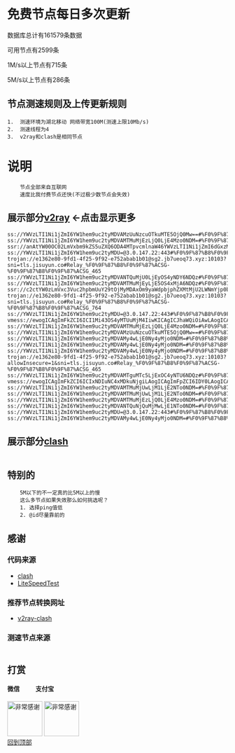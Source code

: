 # 免费节点每日多次更新
数据库总计有161579条数据 

可用节点有2599条

1M/s以上节点有715条 

5M/s以上节点有286条
## 节点测速规则及上传更新规则

```
1.  测速环境为湖北移动 网络带宽100M(测速上限10Mb/s)
2.  测速线程为4
3.  v2ray和clash是相同节点 
```
# 说明
```
    节点全部来自互联网
    速度比我付费节点还快(不过极少数节点会失效)
```

## 展示部分[v2ray](https://github.com/sanzhang007/node_free/blob/main/v2ray.txt) <-点击显示更多

```
ss://YWVzLTI1Ni1jZmI6YW1hem9uc2tyMDVAMzUuNzcuOTkuMTE5OjQ0Mw==#%F0%9F%87%AF%F0%9F%87%B5JP_505
ss://YWVzLTI1Ni1jZmI6YW1hem9uc2tyMDVAMTMuMjEzLjQ0LjE4Mzo0NDM=#%F0%9F%87%B8%F0%9F%87%ACSG_1154
ssr://anAtYW00OC02LmVxbm9kZS5uZXQ6ODA4MTpvcmlnaW46YWVzLTI1Ni1jZmI6dGxzMS4yX3RpY2tldF9hdXRoOlpVRnZhMkpoUkU0Mi8/b2Jmc3BhcmFtPSZyZW1hcmtzPVVtVnNZWGxmTGZDZmg2JTJGd240ZTFTbEJmTVRnMCZwcm90b3BhcmFtPQ==
ss://YWVzLTI1Ni1jZmI6YW1hem9uc2tyMDU=@3.0.147.22:443#%F0%9F%87%B8%F0%9F%87%ACSG_447
trojan://e1362e80-9fd1-4f25-9f92-e752abab1b01@sg2.jb7ueoq73.xyz:10103?sni=tls.jisuyun.co#Relay_%F0%9F%87%B8%F0%9F%87%ACSG-%F0%9F%87%B8%F0%9F%87%ACSG_465
ss://YWVzLTI1Ni1jZmI6YW1hem9uc2tyMDVANTQuMjU0LjEyOS4yNDY6NDQz#%F0%9F%87%B8%F0%9F%87%ACSG_723
ss://YWVzLTI1Ni1jZmI6YW1hem9uc2tyMDVAMTMuMjEyLjE5OS4xMjA6NDQz#%F0%9F%87%B8%F0%9F%87%ACSG_695
ssr://c2ctYW0zLmVxc3Vuc2hpbmUuY29tOjMyMDAxOm9yaWdpbjphZXMtMjU2LWNmYjp0bHMxLjJfdGlja2V0X2F1dGg6TTJjd1pFaHNTMDFGLz9vYmZzcGFyYW09JnJlbWFya3M9VW1Wc1lYbGZMZkNmaDdqd240ZXNVMGRmTVRrdyZwcm90b3BhcmFtPQ==
trojan://e1362e80-9fd1-4f25-9f92-e752abab1b01@sg2.jb7ueoq73.xyz:10103?sni=tls.jisuyun.co#Relay_%F0%9F%87%B8%F0%9F%87%ACSG-%F0%9F%87%B8%F0%9F%87%ACSG_764
ss://YWVzLTI1Ni1jZmI6YW1hem9uc2tyMDU=@3.0.147.22:443#%F0%9F%87%B8%F0%9F%87%ACSG_413
vmess://ewogICAgImFkZCI6ICI1Mi43OS4yMTUuMjM4IiwKICAgICJhaWQiOiAwLAogICAgImhvc3QiOiAiIiwKICAgICJpZCI6ICIzNmMyZTkzMC1lMTY5LTRhNmYtYjIyYy1lMTRmM2E0OWY2ODgiLAogICAgIm5ldCI6ICJ3cyIsCiAgICAicGF0aCI6ICIvdHkiLAogICAgInBvcnQiOiAxMDA4NiwKICAgICJwcyI6ICLwn4ew8J+Ht0tSXzQyMSIsCiAgICAidGxzIjogIiIsCiAgICAidHlwZSI6ICJhdXRvIiwKICAgICJzZWN1cml0eSI6ICJhdXRvIiwKICAgICJza2lwLWNlcnQtdmVyaWZ5IjogdHJ1ZSwKICAgICJzbmkiOiAiIgp9
ss://YWVzLTI1Ni1jZmI6YW1hem9uc2tyMDVAMTMuMjEzLjQ0LjE4Mzo0NDM=#%F0%9F%87%BA%F0%9F%87%B8US_444
ss://YWVzLTI1Ni1jZmI6YW1hem9uc2tyMDVAMzUuNzcuOTkuMTE5OjQ0Mw==#%F0%9F%87%AF%F0%9F%87%B5JP_608
ss://YWVzLTI1Ni1jZmI6YW1hem9uc2tyMDVAMy4wLjE0Ny4yMjo0NDM=#%F0%9F%87%B8%F0%9F%87%ACSG_689
ss://YWVzLTI1Ni1jZmI6YW1hem9uc2tyMDVAMy4wLjE0Ny4yMjo0NDM=#%F0%9F%87%B8%F0%9F%87%ACSG_401
ss://YWVzLTI1Ni1jZmI6YW1hem9uc2tyMDVAMy4wLjE0Ny4yMjo0NDM=#%F0%9F%87%B8%F0%9F%87%ACSG_413
trojan://e1362e80-9fd1-4f25-9f92-e752abab1b01@sg2.jb7ueoq73.xyz:10103?allowInsecure=1&sni=tls.jisuyun.co#Relay_%F0%9F%87%B8%F0%9F%87%ACSG-%F0%9F%87%B8%F0%9F%87%ACSG_465
ss://YWVzLTI1Ni1jZmI6YW1hem9uc2tyMDVAMTguMTc5LjExOC4yNTU6NDQz#%F0%9F%87%AF%F0%9F%87%B5JP_502
vmess://ewogICAgImFkZCI6ICIxNDIuNC4xMDkuNjgiLAogICAgImFpZCI6IDY0LAogICAgImhvc3QiOiAiIiwKICAgICJpZCI6ICI0MTgwNDhhZi1hMjkzLTRiOTktOWIwYy05OGNhMzU4MGRkMjQiLAogICAgIm5ldCI6ICJ0Y3AiLAogICAgInBhdGgiOiAiIiwKICAgICJwb3J0IjogNDY2NzIsCiAgICAicHMiOiAiUmVsYXlfLfCfh7rwn4e4VVNfMTkzIiwKICAgICJ0bHMiOiAiIiwKICAgICJ0eXBlIjogImF1dG8iLAogICAgInNlY3VyaXR5IjogImF1dG8iLAogICAgInNraXAtY2VydC12ZXJpZnkiOiB0cnVlLAogICAgInNuaSI6ICIiCn0=
ss://YWVzLTI1Ni1jZmI6YW1hem9uc2tyMDVAMTMuMjUwLjM1LjE2NTo0NDM=#%F0%9F%87%B8%F0%9F%87%ACSG_835
ss://YWVzLTI1Ni1jZmI6YW1hem9uc2tyMDVAMTMuMjUwLjM1LjE2NTo0NDM=#%F0%9F%87%B8%F0%9F%87%ACSG_1173
ss://YWVzLTI1Ni1jZmI6YW1hem9uc2tyMDVAMTMuMjEzLjQ0LjE4Mzo0NDM=#%F0%9F%87%BA%F0%9F%87%B8US_465
ss://YWVzLTI1Ni1jZmI6YW1hem9uc2tyMDVANTQuNjQuMjMwLjE1NTo0NDM=#%F0%9F%87%AF%F0%9F%87%B5JP_460
ss://YWVzLTI1Ni1jZmI6YW1hem9uc2tyMDU=@3.0.147.22:443#%F0%9F%87%B8%F0%9F%87%ACSG_393
ss://YWVzLTI1Ni1jZmI6YW1hem9uc2tyMDVAMy4wLjE0Ny4yMjo0NDM=#%F0%9F%87%B8%F0%9F%87%ACSG_892

```

## 展示部分[clash](https://github.com/sanzhang007/node_free/blob/main/clash.yaml)

```yaml
```
## 特别的

```
    5M以下的不一定真的比5M以上的慢
    这么多节点如果失效那么如何挑选呢？
    1. 选择ping值低
    2. @id尽量靠前的
```

## 感谢
### 代码来源
- [clash](https://github.com/Dreamacro/clash)
- [LiteSpeedTest](https://github.com/xxf098/LiteSpeedTest)

### 推荐节点转换网址
- [v2ray-clash](https://v1.v2rayse.com/v2ray-clash)


### 测速节点来源
```

```

## 打赏

#### 微信 &nbsp;&nbsp;&nbsp;&nbsp;&nbsp;&nbsp;&nbsp;&nbsp;&nbsp;&nbsp;支付宝 
<img src="https://github.com/sanzhang007/node_free/blob/main/png/weixin.png" width="80px" alt="非常感谢">&nbsp;<img src="https://github.com/sanzhang007/node_free/blob/main/png/alipay.png" width="80px" alt="非常感谢">
</br>
[回到顶部](#readme)